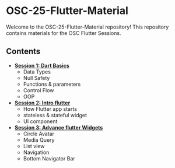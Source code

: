 # OSC-25-Flutter-Material


Welcome to the OSC-25-Flutter-Material repository! This repository contains materials for the OSC Flutter Sessions.
## Contents
- **[Session 1: Dart Basics](https://github.com/Open-Source-Community/OSC-25-Flutter-Material/tree/master/1%20Dart%20Basics)**
  - Data Types 
  - Null Safety
  - Functions & parameters
  - Control Flow
  - OOP
- **[Session 2: Intro flutter](https://github.com/Open-Source-Community/OSC-25-Flutter-Material/tree/master/2%20Intro%20Flutter)**
  - How Flutter app starts
  - stateless & stateful widget
  - UI component
- **[Session 3: Advance flutter Widgets](https://github.com/Open-Source-Community/OSC-25-Flutter-Material/tree/master/3%20Advance%20Flutter%20Widgets)**
  - Circle Avatar
  - Media Query
  - List view
  - Navigation
  - Bottom Navigator Bar
